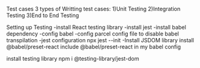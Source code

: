 Test cases
3 types of Writting test cases:
1)Unit Testing
2)Integration Testing
3)End to End Testing


Setting up Testing
-install React testing library
-install jest
-install babel dependency
-config babel
-config parcel config file to disable babel transpilation
-jest configuration npx jest --init
-Install JSDOM library
install @babel/preset-react
include @babel/preset-react in my babel config

install testing library npm i @testing-library/jest-dom